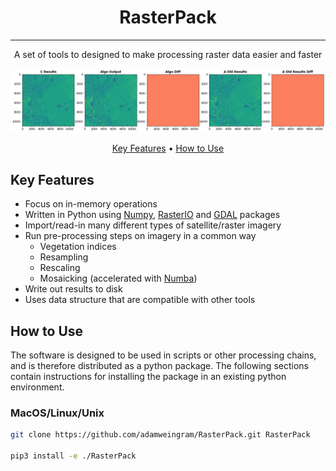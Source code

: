 <div align="center">
    <h1>RasterPack</h1>
    <hr>
    A set of tools to designed to make processing raster data easier and faster
</div>

![screenshot of software](media/SoftwareScreenshot.png)

<p align="center">
    <a href="#key-features">Key Features</a> •
    <a href="#how-to-use">How to Use</a>
</p>

## Key Features

- Focus on in-memory operations
- Written in Python using [Numpy](https://numpy.org/), [RasterIO](https://github.com/mapbox/rasterio) and [GDAL](https://gdal.org/) packages
- Import/read-in many different types of satellite/raster imagery
- Run pre-processing steps on imagery in a common way
    - Vegetation indices
    - Resampling
    - Rescaling
    - Mosaicking (accelerated with [Numba](https://numba.pydata.org/))
- Write out results to disk
- Uses data structure that are compatible with other tools

## How to Use

The software is designed to be used in scripts or other processing chains, and is 
therefore distributed as a python package. The following sections contain instructions
for installing the package in an existing python environment.

### MacOS/Linux/Unix

```bash
git clone https://github.com/adamweingram/RasterPack.git RasterPack

pip3 install -e ./RasterPack
```
